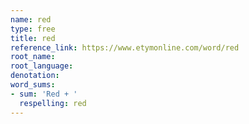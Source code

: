 ```yaml
---
name: red
type: free
title: red
reference_link: https://www.etymonline.com/word/red
root_name: 
root_language: 
denotation: 
word_sums:
- sum: 'Red + '
  respelling: red
---
```

